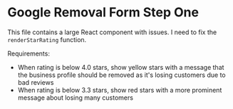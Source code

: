 # Google Removal Form Step One

This file contains a large React component with issues. I need to fix the `renderStarRating` function.

Requirements:
- When rating is below 4.0 stars, show yellow stars with a message that the business profile should be removed as it's losing customers due to bad reviews
- When rating is below 3.3 stars, show red stars with a more prominent message about losing many customers
